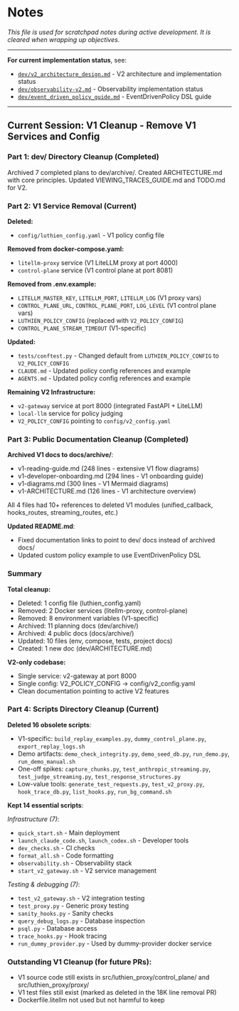 # Notes

_This file is used for scratchpad notes during active development. It is cleared when wrapping up objectives._

---

**For current implementation status**, see:
- [`dev/v2_architecture_design.md`](v2_architecture_design.md) - V2 architecture and implementation status
- [`dev/observability-v2.md`](observability-v2.md) - Observability implementation status
- [`dev/event_driven_policy_guide.md`](event_driven_policy_guide.md) - EventDrivenPolicy DSL guide

---

## Current Session: V1 Cleanup - Remove V1 Services and Config

### Part 1: dev/ Directory Cleanup (Completed)

Archived 7 completed plans to dev/archive/. Created ARCHITECTURE.md with core principles.
Updated VIEWING_TRACES_GUIDE.md and TODO.md for V2.

### Part 2: V1 Service Removal (Current)

**Deleted:**
- `config/luthien_config.yaml` - V1 policy config file

**Removed from docker-compose.yaml:**
- `litellm-proxy` service (V1 LiteLLM proxy at port 4000)
- `control-plane` service (V1 control plane at port 8081)

**Removed from .env.example:**
- `LITELLM_MASTER_KEY`, `LITELLM_PORT`, `LITELLM_LOG` (V1 proxy vars)
- `CONTROL_PLANE_URL`, `CONTROL_PLANE_PORT`, `LOG_LEVEL` (V1 control plane vars)
- `LUTHIEN_POLICY_CONFIG` (replaced with `V2_POLICY_CONFIG`)
- `CONTROL_PLANE_STREAM_TIMEOUT` (V1-specific)

**Updated:**
- `tests/conftest.py` - Changed default from `LUTHIEN_POLICY_CONFIG` to `V2_POLICY_CONFIG`
- `CLAUDE.md` - Updated policy config references and example
- `AGENTS.md` - Updated policy config references and example

**Remaining V2 Infrastructure:**
- `v2-gateway` service at port 8000 (integrated FastAPI + LiteLLM)
- `local-llm` service for policy judging
- `V2_POLICY_CONFIG` pointing to `config/v2_config.yaml`

### Part 3: Public Documentation Cleanup (Completed)

**Archived V1 docs to docs/archive/**:
- v1-reading-guide.md (248 lines - extensive V1 flow diagrams)
- v1-developer-onboarding.md (294 lines - V1 onboarding guide)
- v1-diagrams.md (300 lines - V1 Mermaid diagrams)
- v1-ARCHITECTURE.md (126 lines - V1 architecture overview)

All 4 files had 10+ references to deleted V1 modules (unified_callback, hooks_routes, streaming_routes, etc.)

**Updated README.md**:
- Fixed documentation links to point to dev/ docs instead of archived docs/
- Updated custom policy example to use EventDrivenPolicy DSL

### Summary

**Total cleanup:**
- Deleted: 1 config file (luthien_config.yaml)
- Removed: 2 Docker services (litellm-proxy, control-plane)
- Removed: 8 environment variables (V1-specific)
- Archived: 11 planning docs (dev/archive/)
- Archived: 4 public docs (docs/archive/)
- Updated: 10 files (env, compose, tests, project docs)
- Created: 1 new doc (dev/ARCHITECTURE.md)

**V2-only codebase:**
- Single service: v2-gateway at port 8000
- Single config: V2_POLICY_CONFIG → config/v2_config.yaml
- Clean documentation pointing to active V2 features

### Part 4: Scripts Directory Cleanup (Current)

**Deleted 16 obsolete scripts**:
- V1-specific: `build_replay_examples.py`, `dummy_control_plane.py`, `export_replay_logs.sh`
- Demo artifacts: `demo_check_integrity.py`, `demo_seed_db.py`, `run_demo.py`, `run_demo_manual.sh`
- One-off spikes: `capture_chunks.py`, `test_anthropic_streaming.py`, `test_judge_streaming.py`, `test_response_structures.py`
- Low-value tools: `generate_test_requests.py`, `test_v2_proxy.py`, `hook_trace_db.py`, `list_hooks.py`, `run_bg_command.sh`

**Kept 14 essential scripts**:

*Infrastructure (7)*:
- `quick_start.sh` - Main deployment
- `launch_claude_code.sh`, `launch_codex.sh` - Developer tools
- `dev_checks.sh` - CI checks
- `format_all.sh` - Code formatting
- `observability.sh` - Observability stack
- `start_v2_gateway.sh` - V2 service management

*Testing & debugging (7)*:
- `test_v2_gateway.sh` - V2 integration testing
- `test_proxy.py` - Generic proxy testing
- `sanity_hooks.py` - Sanity checks
- `query_debug_logs.py` - Database inspection
- `psql.py` - Database access
- `trace_hooks.py` - Hook tracing
- `run_dummy_provider.py` - Used by dummy-provider docker service

### Outstanding V1 Cleanup (for future PRs):
- V1 source code still exists in src/luthien_proxy/control_plane/ and src/luthien_proxy/proxy/
- V1 test files still exist (marked as deleted in the 18K line removal PR)
- Dockerfile.litellm not used but not harmful to keep
